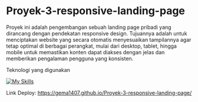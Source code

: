 # Proyek-3-responsive-landing-page

Proyek ini adalah pengembangan sebuah landing page pribadi yang dirancang dengan pendekatan responsive design. Tujuannya adalah untuk menciptakan website yang secara otomatis menyesuaikan tampilannya agar tetap optimal di berbagai perangkat, mulai dari desktop, tablet, hingga mobile untuk memastikan konten dapat diakses dengan jelas dan memberikan pengalaman pengguna yang konsisten.

Teknologi yang digunakan

[![My Skills](https://skillicons.dev/icons?i=html,css)](https://skillicons.dev)

Link Deploy:
https://gema1407.github.io/Proyek-3-responsive-landing-page/
